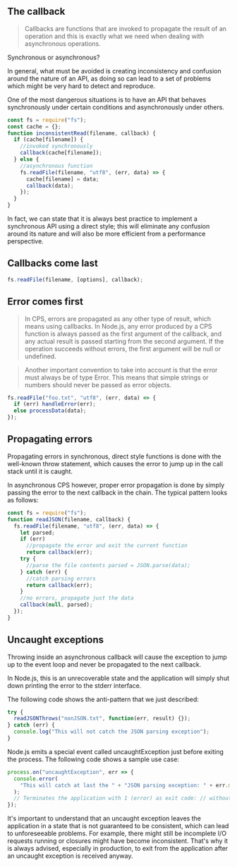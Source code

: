 ## The callback

> Callbacks are functions that are invoked to propagate the result of an operation and this is exactly what we need when dealing with asynchronous operations.

Synchronous or asynchronous?

In general, what must be avoided is creating inconsistency and confusion around the nature of an API, as doing so can lead to a set of problems which might be very hard to detect and reproduce.

One of the most dangerous situations is to have an API that behaves synchronously under certain conditions and asynchronously under others.

```javascript
const fs = require("fs");
const cache = {};
function inconsistentRead(filename, callback) {
  if (cache[filename]) {
    //invoked synchronously
    callback(cache[filename]);
  } else {
    //asynchronous function
    fs.readFile(filename, "utf8", (err, data) => {
      cache[filename] = data;
      callback(data);
    });
  }
}
```

In fact, we can state that it is always best practice to implement a synchronous API using a direct style; this will eliminate any confusion around its nature and will also be more efficient from a performance perspective.

## Callbacks come last

```javascript
fs.readFile(filename, [options], callback);
```

## Error comes first

> In CPS, errors are propagated as any other type of result, which means using callbacks. In Node.js, any error produced by a CPS function is always passed as the first argument of the callback, and any actual result is passed starting from the second argument. If the operation succeeds without errors, the first argument will be null or undefined.

> Another important convention to take into account is that the error must always be of type Error. This means that simple strings or numbers should never be passed as error objects.

```javascript
fs.readFile("foo.txt", "utf8", (err, data) => {
  if (err) handleError(err);
  else processData(data);
});
```

## Propagating errors

Propagating errors in synchronous, direct style functions is done with the well-known throw statement, which causes the error to jump up in the call stack until it is caught.

In asynchronous CPS however, proper error propagation is done by simply passing the error to the next callback in the chain. The typical pattern looks as follows:

```javascript
const fs = require("fs");
function readJSON(filename, callback) {
  fs.readFile(filename, "utf8", (err, data) => {
    let parsed;
    if (err)
      //propagate the error and exit the current function
      return callback(err);
    try {
      //parse the file contents parsed = JSON.parse(data);
    } catch (err) {
      //catch parsing errors
      return callback(err);
    }
    //no errors, propagate just the data
    callback(null, parsed);
  });
}
```

## Uncaught exceptions

Throwing inside an asynchronous callback will cause the exception to jump up to the event loop and never be propagated to the next callback.

In Node.js, this is an unrecoverable state and the application will simply shut down printing the error to the stderr interface.

The following code shows the anti-pattern that we just described:

```javascript
try {
  readJSONThrows("nonJSON.txt", function(err, result) {});
} catch (err) {
  console.log("This will not catch the JSON parsing exception");
}
```

Node.js emits a special event called uncaughtException just before exiting the process. The following code shows a sample use case:

```javascript
process.on("uncaughtException", err => {
  console.error(
    "This will catch at last the " + "JSON parsing exception: " + err.message
  );
  // Terminates the application with 1 (error) as exit code: // without the following line, the application would continue process.exit(1);
});
```

It's important to understand that an uncaught exception leaves the application in a state that is not guaranteed to be consistent, which can lead to unforeseeable problems. For example, there might still be incomplete I/O requests running or closures might have become inconsistent. That's why it is always advised, especially in production, to exit from the application after an uncaught exception is received anyway.
